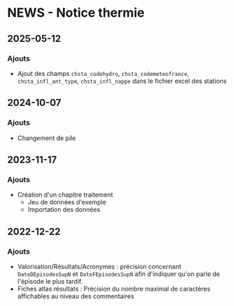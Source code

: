 # NEWS - Notice thermie

## 2025-05-12
### Ajouts
- Ajout des champs `chsta_codehydro`, `chsta_codemeteofrance`, `chsta_infl_ant_type`, `chsta_infl_nappe` dans le fichier excel des stations

## 2024-10-07
### Ajouts
- Changement de pile

## 2023-11-17
### Ajouts
- Création d'un chapitre traitement
  * Jeu de données d'exemple
  * Importation des données

## 2022-12-22
### Ajouts
- Valorisation/Résultats/Acronymes : précision concernant `DateDEpisodesSupN` et `DateFEpisodesSupN` afin d'indiquer qu'on parle de l'épisode le plus tardif.
- Fiches atlas résultats : Précision du nombre maximal de caractères affichables au niveau des commentaires
